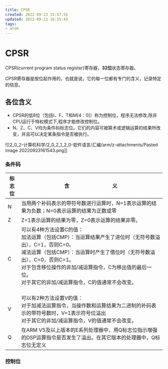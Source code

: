 ```yaml
---
title: CPSR
created: 2022-09-23 15:57:55
updated: 2022-09-23 16:15:43
tags: 
- atom
---
```


# CPSR

CPSR(current program status register)寄存器，**32位**状态寄存器。

CPSR寄存器是按位起作用的，也就是说，它的每一位都有专门的含义，记录特定的信息。

## 各位含义

- CPSR的低8位（包括I、F、T和M[4：0]）称为控制位，程序无法修改,除非CPU运行于特权模式下,程序才能修改控制位。
- N、Z、C、V均为条件码标志位。它们的内容可被算术或逻辑运算的结果所改变，并且可以决定某条指令是否被执行。

![[2_0_2-计算机科学/2_0_2_1_2_0-软件语言/汇编/arm/z-attachments/Pasted image 20220923161543.png]]

### 条件码

| 标志位 | 含                                义                                                                                                                                                  |
|-----|-------------------------------------------------------------------------------------------------------------------------------------------------------------------------------------|
| N   | 当用两个补码表示的带符号数进行运算时，N=1表示运算的结果为负数；N=0表示运算的结果为正数或零                                                                                                                                    |
| Z   | Z=1表示运算的结果为零，Z=0表示运算的结果非零。                                                                                                                                                          |
| C   | 可以有4种方法设置C的值：<br/>加法运算（包括CMP）：当运算结果产生了进位时（无符号数溢出），C=1，否则C=0。<br/>减法运算（包括CMP）：当运算时产生了借位时（无符号数溢出），C=0，否则C=1。<br/>对于包含移位操作的非加/减运算指令，C为移出值的最后一位。<br/>对于其它的非加/减运算指令，C的值通常不会改变。<br/><br/> |
| V   | 可以有2种方法设置V的值：<br/>对于加减法运算指令，当操作数和运算结果为二进制的补码表示的带符号数时，V=1表示符号位溢出<br/>对于其它的非加/减运算指令，V的值通常不会改变。<br/>                                                                                   |
| Q   | 在ARM V5及以上版本的E系列处理器中，用Q标志位指示增强的DSP运算指令是否发生了溢出。在其它版本的处理器中，Q标志位无定义                                                                                                                    |

### 控制位
